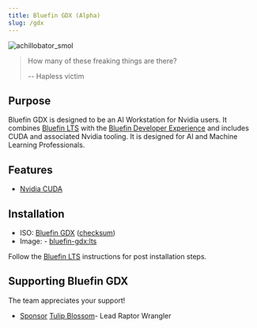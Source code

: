 ```yaml
---
title: Bluefin GDX (Alpha)
slug: /gdx
---
```


![achillobator_smol](https://github.com/user-attachments/assets/76d1a3ee-92e7-4d2e-88b6-0aebdb0b447d)

> How many of these freaking things are there?
>
> -- Hapless victim

## Purpose

Bluefin GDX is designed to be an AI Workstation for Nvidia users. It combines [Bluefin LTS](/lts) with the [Bluefin Developer Experience](/bluefin-dx) and includes CUDA and associated Nvidia tooling. It is designed for AI and Machine Learning Professionals. 

## Features

- [Nvidia CUDA](https://developer.nvidia.com/cuda-toolkit)

## Installation

- ISO: [Bluefin GDX](https://download.projectbluefin.io/bluefin-gdx-lts.iso) ([checksum](https://download.projectbluefin.io/bluefin-gdx-lts.iso-CHECKSUM))
- Image: - [bluefin-gdx:lts](https://github.com/ublue-os/bluefin-lts/pkgs/container/bluefin-gdx)

Follow the [Bluefin LTS](/lts) instructions for post installation steps. 

## Supporting Bluefin GDX

The team appreciates your support!

- <a class="github-button" href="https://github.com/sponsors/tulilirockz" data-color-scheme="no-preference: light; light: light; dark: dark;" data-icon="octicon-heart" data-size="large" aria-label="Sponsor tulilirockz">Sponsor</a> [Tulip Blossom](https://github.com/tulilirockz)- Lead Raptor Wrangler
